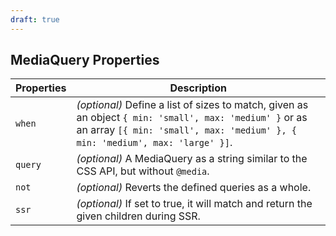 ```yaml
---
draft: true
---
```


## MediaQuery Properties

| Properties | Description                                                                                                                                                                             |
| ---------- | --------------------------------------------------------------------------------------------------------------------------------------------------------------------------------------- |
| `when`     | _(optional)_ Define a list of sizes to match, given as an object `{ min: 'small', max: 'medium' }` or as an array `[{ min: 'small', max: 'medium' }, { min: 'medium', max: 'large' }]`. |
| `query`    | _(optional)_ A MediaQuery as a string similar to the CSS API, but without `@media`.                                                                                                     |
| `not`      | _(optional)_ Reverts the defined queries as a whole.                                                                                                                                    |
| `ssr`      | _(optional)_ If set to true, it will match and return the given children during SSR.                                                                                                    |
